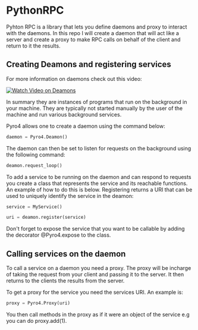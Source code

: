 # PythonRPC

Pyhton RPC is a library that lets you define daemons and proxy to interact with the daemons. In this repo I will create a daemon that will act like a server and create a proxy to make RPC calls on behalf of the client and return to it the results.

## Creating Deamons and registering services

For more information on daemons check out this video:

<a href="https://youtu.be/wOWhfNB_r-0?si=1_9TWXYGcI0YbWa4" target="_blank">
 <img alt="Watch Video on Deamons" src="https://i.ytimg.com/an_webp/wOWhfNB_r-0/mqdefault_6s.webp?du=3000&sqp=CNnD9K0G&rs=AOn4CLB8G0D1bguJcRe7RoLffjQiTzL5nQ"/>
</a>

In summary they are instances of programs that run on the background in your machine. They are typically not started manually by the user of the machine and run various background services.

Pyro4 allows one to create a daemon using the command below:

```python
daemon = Pyro4.Deamon()
```

The daemon can then be set to listen for requests on the background using the following command:

```python
deamon.request_loop()
```

To add a service to be running on the daemon and can respond to requests you create a class that represents the service and its reachable functions. An example of how to do this is below. Registering returns a URI that can be used to uniquely identify the service in the deamon:

```python
service = MyService()

uri = deamon.register(service)
```

Don't forget to expose the service that you want to be callable by adding the decorator @Pyro4.expose to the class.

## Calling services on the daemon

To call a service on a daemon you need a proxy. The proxy will be incharge of taking the request from your client and passing it to the server. It then returns to the clients the results from the server.

To get a proxy for the service you need the services URI. An example is:

```python
proxy = Pyro4.Proxy(uri)
```

You then call methods in the proxy as if it were an object of the service e.g you can do proxy.add(1).
